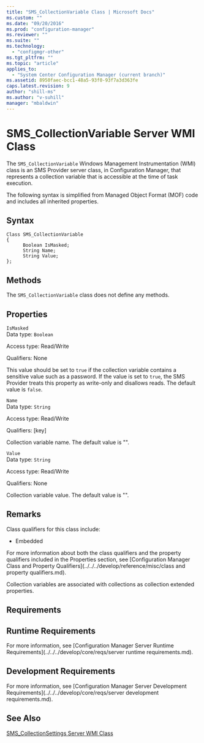 ```yaml
---
title: "SMS_CollectionVariable Class | Microsoft Docs"
ms.custom: ""
ms.date: "09/20/2016"
ms.prod: "configuration-manager"
ms.reviewer: ""
ms.suite: ""
ms.technology:
  - "configmgr-other"
ms.tgt_pltfrm: ""
ms.topic: "article"
applies_to:
  - "System Center Configuration Manager (current branch)"
ms.assetid: 8950faec-bcc1-48a5-93f0-93f7a3d363fe
caps.latest.revision: 9
author: "shill-ms"
ms.author: "v-suhill"
manager: "mbaldwin"
---
```

# SMS_CollectionVariable Server WMI Class
The `SMS_CollectionVariable` Windows Management Instrumentation (WMI) class is an SMS Provider server class, in Configuration Manager, that represents a collection variable that is accessible at the time of task execution.  

 The following syntax is simplified from Managed Object Format (MOF) code and includes all inherited properties.  

## Syntax  

```  
Class SMS_CollectionVariable  
{  
      Boolean IsMasked;  
      String Name;  
      String Value;  
};  
```  

## Methods  
 The `SMS_CollectionVariable` class does not define any methods.  

## Properties  
 `IsMasked`  
 Data type: `Boolean`  

 Access type: Read/Write  

 Qualifiers: None  

 This value should be set to `true` if the collection variable contains a sensitive value such as a password. If the value is set to `true`, the SMS Provider treats this property as write-only and disallows reads. The default value is `false`.  

 `Name`  
 Data type: `String`  

 Access type: Read/Write  

 Qualifiers: [key]  

 Collection variable name. The default value is "".  

 `Value`  
 Data type: `String`  

 Access type: Read/Write  

 Qualifiers: None  

 Collection variable value. The default value is "".  

## Remarks  
 Class qualifiers for this class include:  

-   Embedded  

 For more information about both the class qualifiers and the property qualifiers included in the Properties section, see [Configuration Manager Class and Property Qualifiers](../../../develop/reference/misc/class and property qualifiers.md).  

 Collection variables are associated with collections as collection extended properties.  

## Requirements  

## Runtime Requirements  
 For more information, see [Configuration Manager Server Runtime Requirements](../../../develop/core/reqs/server runtime requirements.md).  

## Development Requirements  
 For more information, see [Configuration Manager Server Development Requirements](../../../develop/core/reqs/server development requirements.md).  

## See Also  
 [SMS_CollectionSettings Server WMI Class](../../../develop/reference/core/clients/collections/sms_collectionsettings-server-wmi-class.md)
